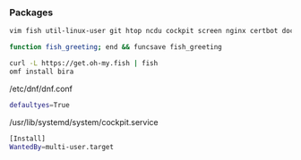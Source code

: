 ### Packages
```bash
vim fish util-linux-user git htop ncdu cockpit screen nginx certbot docker
```
```bash
function fish_greeting; end && funcsave fish_greeting
```
```bash
curl -L https://get.oh-my.fish | fish
omf install bira
```

/etc/dnf/dnf.conf
```bash
defaultyes=True
```

/usr/lib/systemd/system/cockpit.service
```bash
[Install]
WantedBy=multi-user.target
```
